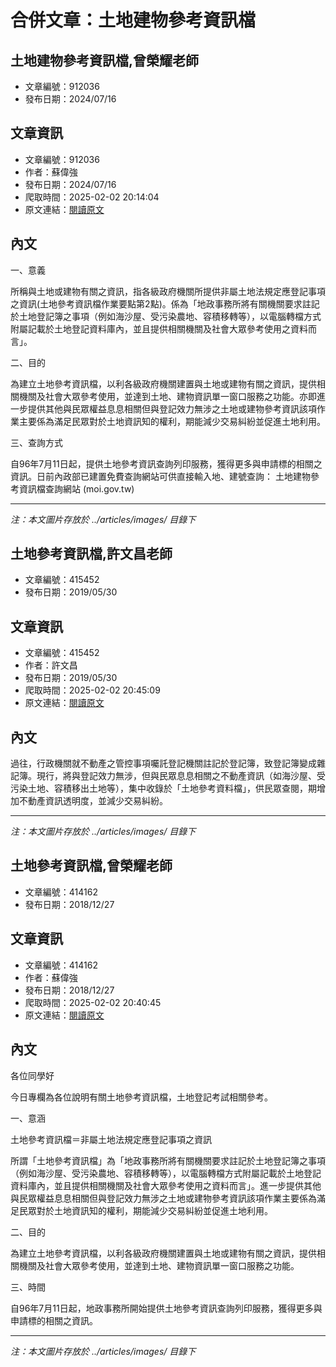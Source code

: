 # 合併文章：土地建物參考資訊檔

## 土地建物參考資訊檔,曾榮耀老師
- 文章編號：912036
- 發布日期：2024/07/16


## 文章資訊
- 文章編號：912036
- 作者：蘇偉強
- 發布日期：2024/07/16
- 爬取時間：2025-02-02 20:14:04
- 原文連結：[閱讀原文](https://real-estate.get.com.tw/Columns/detail.aspx?no=912036)

## 內文
一、意義

所稱與土地或建物有關之資訊，指各級政府機關所提供非屬土地法規定應登記事項之資訊(土地參考資訊檔作業要點第2點)。係為「地政事務所將有關機關要求註記於土地登記簿之事項（例如海沙屋、受污染農地、容積移轉等），以電腦轉檔方式附屬記載於土地登記資料庫內，並且提供相關機關及社會大眾參考使用之資料而言」。

二、目的

為建立土地參考資訊檔，以利各級政府機關建置與土地或建物有關之資訊，提供相關機關及社會大眾參考使用，並達到土地、建物資訊單一窗口服務之功能。亦即進一步提供其他與民眾權益息息相關但與登記效力無涉之土地或建物參考資訊該項作業主要係為滿足民眾對於土地資訊知的權利，期能減少交易糾紛並促進土地利用。

三、查詢方式

自96年7月11日起，提供土地參考資訊查詢列印服務，獲得更多與申請標的相關之資訊。日前內政部已建置免費查詢網站可供直接輸入地、建號查詢： 土地建物參考資訊檔查詢網站 (moi.gov.tw)

---
*注：本文圖片存放於 ../articles/images/ 目錄下*


## 土地參考資訊檔,許文昌老師
- 文章編號：415452
- 發布日期：2019/05/30


## 文章資訊
- 文章編號：415452
- 作者：許文昌
- 發布日期：2019/05/30
- 爬取時間：2025-02-02 20:45:09
- 原文連結：[閱讀原文](https://real-estate.get.com.tw/Columns/detail.aspx?no=415452)

## 內文
過往，行政機關就不動產之管控事項囑託登記機關註記於登記簿，致登記簿變成雜記簿。現行，將與登記效力無涉，但與民眾息息相關之不動產資訊（如海沙屋、受污染土地、容積移出土地等），集中收錄於「土地參考資料檔」，供民眾查閱，期增加不動產資訊透明度，並減少交易糾紛。

---
*注：本文圖片存放於 ../articles/images/ 目錄下*


## 土地參考資訊檔,曾榮耀老師
- 文章編號：414162
- 發布日期：2018/12/27


## 文章資訊
- 文章編號：414162
- 作者：蘇偉強
- 發布日期：2018/12/27
- 爬取時間：2025-02-02 20:40:45
- 原文連結：[閱讀原文](https://real-estate.get.com.tw/Columns/detail.aspx?no=414162)

## 內文
各位同學好

今日專欄為各位說明有關土地參考資訊檔，土地登記考試相關參考。

一、意涵

土地參考資訊檔＝非屬土地法規定應登記事項之資訊

所謂「土地參考資訊檔」為「地政事務所將有關機關要求註記於土地登記簿之事項（例如海沙屋、受污染農地、容積移轉等），以電腦轉檔方式附屬記載於土地登記資料庫內，並且提供相關機關及社會大眾參考使用之資料而言」。進一步提供其他與民眾權益息息相關但與登記效力無涉之土地或建物參考資訊該項作業主要係為滿足民眾對於土地資訊知的權利，期能減少交易糾紛並促進土地利用。

二、目的

為建立土地參考資訊檔，以利各級政府機關建置與土地或建物有關之資訊，提供相關機關及社會大眾參考使用，並達到土地、建物資訊單一窗口服務之功能。

三、時間

自96年7月11日起，地政事務所開始提供土地參考資訊查詢列印服務，獲得更多與申請標的相關之資訊。

---
*注：本文圖片存放於 ../articles/images/ 目錄下*

